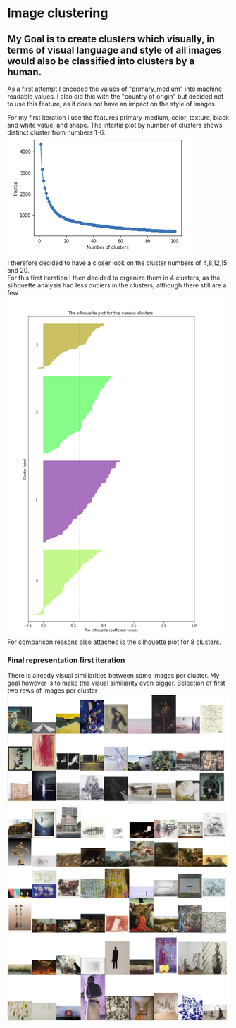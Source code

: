 # Image clustering

## My Goal is to create clusters which visually, in terms of visual language and style of all images would also be classified into clusters by a human.

As a first attempt I encoded the values of "primary_medium" into machine readable values. I also did this with the "country of origin" but decided not to use this feature, as it does not have an impact on the style of images.  

For my first iteration I use the features primary_medium, color, texture, black and white value, and shape. 
The intertia plot by number of clusters shows distinct cluster from numbers 1-6.  
![alt text](01_inertia.png)  
I therefore decided  to have a closer look on the cluster numbers of 4,8,12,15 and 20.  
For this first iteration I then decided to organize them in 4 clusters, as the silhouette analysis had less outliers in the clusters, although there still are a few.   
![alt text](02_4cluster.png)  
For comparison reasons also attached is the silhouette plot for 8 clusters.  

### Final representation first iteration
There is already visual similiarities between some images per cluster. My goal however is to make this visual similiarity even bigger.
Selection of first two rows of images per cluster  
![alt text](cluster1.png)
![alt text](cluster2.png)
![alt text](cluster3.png)
![alt text](cluster4.png)


